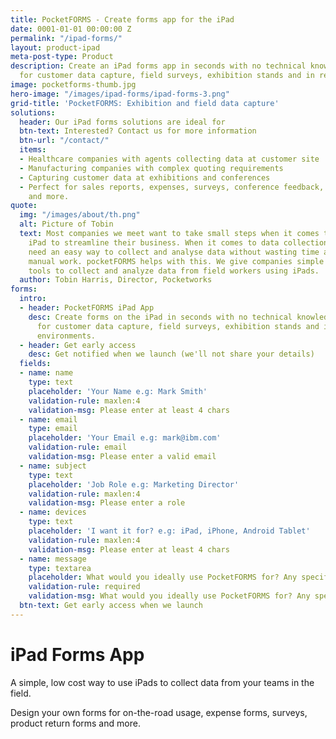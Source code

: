 ```yaml
---
title: PocketFORMS - Create forms app for the iPad
date: 0001-01-01 00:00:00 Z
permalink: "/ipad-forms/"
layout: product-ipad
meta-post-type: Product
description: Create an iPad forms app in seconds with no technical knowledge. Perfect
  for customer data capture, field surveys, exhibition stands and in retail environments.
image: pocketforms-thumb.jpg
hero-image: "/images/ipad-forms/ipad-forms-3.png"
grid-title: 'PocketFORMS: Exhibition and field data capture'
solutions:
  header: Our iPad forms solutions are ideal for
  btn-text: Interested? Contact us for more information
  btn-url: "/contact/"
  items:
  - Healthcare companies with agents collecting data at customer site
  - Manufacturing companies with complex quoting requirements
  - Capturing customer data at exhibitions and conferences
  - Perfect for sales reports, expenses, surveys, conference feedback, product returns
    and more.
quote:
  img: "/images/about/th.png"
  alt: Picture of Tobin
  text: Most companies we meet want to take small steps when it comes to using the
    iPad to streamline their business. When it comes to data collection, they just
    need an easy way to collect and analyse data without wasting time and money on
    manual work. pocketFORMS helps with this. We give companies simple and low cost
    tools to collect and analyze data from field workers using iPads.
  author: Tobin Harris, Director, Pocketworks
forms:
  intro:
  - header: PocketFORMS iPad App
    desc: Create forms on the iPad in seconds with no technical knowledge. Perfect
      for customer data capture, field surveys, exhibition stands and in retail
      environments.
  - header: Get early access
    desc: Get notified when we launch (we'll not share your details)
  fields:
  - name: name
    type: text
    placeholder: 'Your Name e.g: Mark Smith'
    validation-rule: maxlen:4
    validation-msg: Please enter at least 4 chars
  - name: email
    type: email
    placeholder: 'Your Email e.g: mark@ibm.com'
    validation-rule: email
    validation-msg: Please enter a valid email
  - name: subject
    type: text
    placeholder: 'Job Role e.g: Marketing Director'
    validation-rule: maxlen:4
    validation-msg: Please enter a role
  - name: devices
    type: text
    placeholder: 'I want it for? e.g: iPad, iPhone, Android Tablet'
    validation-rule: maxlen:4
    validation-msg: Please enter at least 4 chars
  - name: message
    type: textarea
    placeholder: What would you ideally use PocketFORMS for? Any specific needs?
    validation-rule: required
    validation-msg: What would you ideally use PocketFORMS for? Any specific needs?
  btn-text: Get early access when we launch
---
```


# iPad Forms App

A simple, low cost way to use iPads to collect data from your teams in the field.

Design your own forms for on-the-road usage, expense forms, surveys, product return forms and more.

